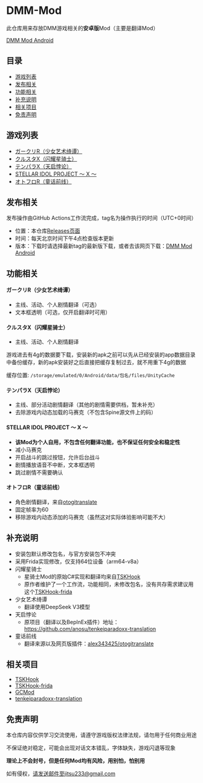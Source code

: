 # DMM-Mod

此仓库用来存放DMM游戏相关的**安卓版**Mod（主要是翻译Mod）

[DMM Mod Android](https://android.ntr.best/mod)


## 目录

- [游戏列表](#游戏列表)
- [发布相关](#发布相关)
- [功能相关](#功能相关)
- [补充说明](#补充说明)
- [相关项目](#相关项目)
- [免责声明](#免责声明)


## 游戏列表

- [ガークリR（少女艺术绮谭）](https://girlscreation-r.com/)
- [クルスタX（闪耀星骑士）](https://x.twinklestarknights.jp/)
- [テンパラX（天启悖论）](https://tenkei-paradox.com/x)
- [STELLAR IDOL PROJECT 〜 X 〜](https://x.siprj.com/)
- [オトフロR（童话前线）](https://games.dmm.co.jp/detail/otogi_f_r)


## 发布相关

发布操作由GitHub Actions工作流完成，tag名为操作执行的时间（UTC+0时间）

- 位置：本仓库[Releases页面](https://github.com/anosu/DMM-Mod/releases)
- 时间：每天北京时间下午4点检查版本更新
- 版本：下载时请选择最新tag的最新版下载，或者去该网页下载：[DMM Mod Android](https://android.ntr.best/mod)


## 功能相关

#### ガークリR（少女艺术绮谭）

- 主线、活动、个人剧情翻译（可选）
- 文本框透明（可选，仅开启翻译时可用）

#### クルスタX（闪耀星骑士）

- 主线、活动、个人剧情翻译

游戏进去有4g的数据要下载，安装新的apk之前可以先从已经安装的app数据目录中备份缓存，新的apk安装好之后直接把缓存复制过去，就不用重下4g的数据

缓存位置: `/storage/emulated/0/Android/data/包名/files/UnityCache`

#### テンパラX（天启悖论）

- 主线、部分活动剧情翻译（其他的剧情需要供档，暂未补充）
- 去除游戏内动态加载的马赛克（不包含Spine源文件上的码）

#### STELLAR IDOL PROJECT 〜 X 〜

- **该Mod为个人自用，不包含任何翻译功能，也不保证任何安全和稳定性**
- 减小马赛克
- 开启战斗的跳过按钮，允许后台战斗
- 剧情播放语音不中断，文本框透明
- 跳过剧情不需要确认

#### オトフロR（童话前线）

- 角色剧情翻译，来自[otogitranslate](https://github.com/alex343425/otogitranslate)
- 固定帧率为60
- 移除游戏内动态添加的马赛克（虽然这对实际体验影响可能不大）


## 补充说明

- 安装包默认修改包名，与官方安装包不冲突
- 采用Frida实现修改，仅支持64位设备（arm64-v8a）
- 闪耀星骑士
    - 星骑士Mod的原始C#实现和翻译均来自[TSKHook](https://github.com/TSKModding/TSKHook)
    - 原作者维护了一个工作流，功能相同，未修改包名，没有共存需求建议用这个[TSKHook-frida](https://github.com/TSKModding/TSKHook-frida)
- 少女艺术绮谭
    - 翻译使用DeepSeek V3模型
- 天启悖论
    - 原项目（翻译以及BepInEx插件）地址：https://github.com/anosu/tenkeiparadoxx-translation
- 童话前线
    - 翻译来源以及网页版插件：[alex343425/otogitranslate](https://github.com/alex343425/otogitranslate)


## 相关项目

- [TSKHook](https://github.com/TSKModding/TSKHook)
- [TSKHook-frida](https://github.com/TSKModding/TSKHook-frida)
- [GCMod](https://github.com/anosu/GCMod)
- [tenkeiparadoxx-translation](https://github.com/anosu/tenkeiparadoxx-translation)


## 免责声明

本仓库内容仅供学习交流使用，请遵守游戏版权法律法规，请勿用于任何商业用途

不保证绝对稳定，可能会出现对话文本错乱，字体缺失，游戏闪退等现象

**理论上不会封号，但是任何Mod均有风险，用别怕，怕别用**

如有侵权，请发送邮件至jitsu233@gmail.com
